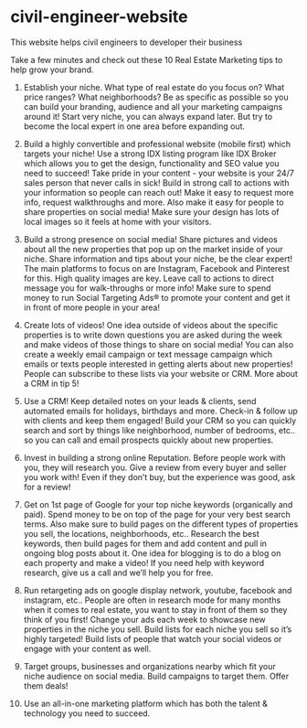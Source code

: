 # civil-engineer-website

This website helps civil engineers to developer their business 



Take a few minutes and check out these 10 Real Estate Marketing tips to help grow your brand.

1) Establish your niche. What type of real estate do you focus on? What price ranges? What neighborhoods? Be as specific as possible so you can build your branding, audience and all your marketing campaigns around it! Start very niche, you can always expand later. But try to become the local expert in one area before expanding out. 

2) Build a highly convertible and professional website (mobile first) which targets your niche! Use a strong IDX listing program like IDX Broker which allows you to get the design, functionality and SEO value you need to succeed! Take pride in your content - your website is your 24/7 sales person that never calls in sick! Build in strong call to actions with your information so people can reach out! Make it easy to request more info, request walkthroughs and more. Also make it easy for people to share properties on social media! Make sure your design has lots of local images so it feels at home with your visitors. 

3) Build a strong presence on social media! Share pictures and videos about all the new properties that pop up on the market inside of your niche. Share information and tips about your niche, be the clear expert! The main platforms to focus on are Instagram, Facebook and Pinterest for this. High quality images are key. Leave call to actions to direct message you for walk-throughs or more info!  Make sure to spend money to run Social Targeting Ads® to promote your content and get it in front of more people in your area! 

4) Create lots of videos! One idea outside of videos about the specific properties is to write down questions you are asked during the week and make videos of those things to share on social media! You can also create a weekly email campaign or text message campaign which emails or texts people interested in getting alerts about new properties! People can subscribe to these lists via your website or CRM. More about a CRM in tip 5!

5) Use a CRM! Keep detailed notes on your leads & clients, send automated emails for holidays, birthdays and more. Check-in & follow up with clients and keep them engaged! Build your CRM so you can quickly search and sort by things like neighborhood, number of bedrooms, etc.. so you can call and email prospects quickly about new properties. 

6) Invest in building a strong online Reputation. Before people work with you, they will research you. Give a review from every buyer and seller you work with! Even if they don’t buy, but the experience was good, ask for a review! 

7) Get on 1st page of Google for your top niche keywords (organically and paid). Spend money to be on top of the page for your very best search terms. Also make sure to build pages on the different types of properties you sell, the locations, neighborhoods, etc.. Research the best keywords, then build pages for them and add content and pull in ongoing blog posts about it. One idea for blogging is to do a blog on each property and make a video! If you need help with keyword research, give us a call and we’ll help you for free. 

8) Run retargeting ads on google display network, youtube, facebook and instagram, etc.. People are often in research mode for many months when it comes to real estate, you want to stay in front of them so they think of you first! Change your ads each week to showcase new properties in the niche you sell. Build lists for each niche you sell so it’s highly targeted! Build lists of people that watch your social videos or engage with your content as well. 

9) Target groups, businesses and organizations nearby which fit your niche audience on social media. Build campaigns to target them. Offer them deals! 

10) Use an all-in-one marketing platform which has both the talent & technology you need to succeed. 
